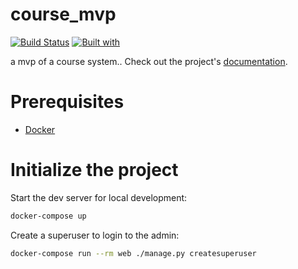 # course_mvp

[![Build Status](https://travis-ci.org/kkuzar/course_mvp.svg?branch=master)](https://travis-ci.org/kkuzar/course_mvp)
[![Built with](https://img.shields.io/badge/Built_with-Cookiecutter_Django_Rest-F7B633.svg)](https://github.com/agconti/cookiecutter-django-rest)

a mvp of a course system.. Check out the project's [documentation](http://kkuzar.github.io/course_mvp/).

# Prerequisites

- [Docker](https://docs.docker.com/docker-for-mac/install/)

# Initialize the project

Start the dev server for local development:

```bash
docker-compose up
```

Create a superuser to login to the admin:

```bash
docker-compose run --rm web ./manage.py createsuperuser
```
